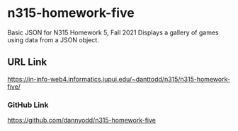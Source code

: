 # n315-homework-five
 Basic JSON for N315 Homework 5, Fall 2021
 Displays a gallery of games using data from a JSON object.

 ## URL Link
 https://in-info-web4.informatics.iupui.edu/~danttodd/n315/n315-homework-five/

 ### GitHub Link
 https://github.com/dannyodd/n315-homework-five
